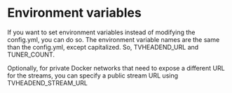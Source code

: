 # Environment variables

If you want to set environment variables instead of modifying the config.yml, you can do so. The environment variable names are the same than the config.yml, except capitalized. So, TVHEADEND_URL and TUNER_COUNT.

Optionally, for private Docker networks that need to expose a different URL for the streams, you can specify a public stream URL using TVHEADEND_STREAM_URL
